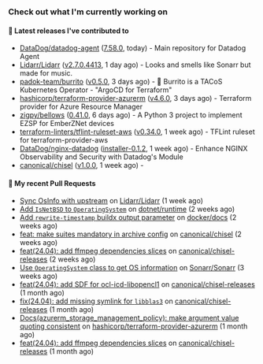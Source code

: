 ### Check out what I'm currently working on

#### 🔭 Latest releases I've contributed to

- [DataDog/datadog-agent](https://github.com/DataDog/datadog-agent) ([7.58.0](https://github.com/DataDog/datadog-agent/releases/tag/7.58.0), today) - Main repository for Datadog Agent
- [Lidarr/Lidarr](https://github.com/Lidarr/Lidarr) ([v2.7.0.4413](https://github.com/Lidarr/Lidarr/releases/tag/v2.7.0.4413), 1 day ago) - Looks and smells like Sonarr but made for music.
- [padok-team/burrito](https://github.com/padok-team/burrito) ([v0.5.0](https://github.com/padok-team/burrito/releases/tag/v0.5.0), 3 days ago) - 🌯 Burrito is a TACoS Kubernetes Operator - &#34;ArgoCD for Terraform&#34;
- [hashicorp/terraform-provider-azurerm](https://github.com/hashicorp/terraform-provider-azurerm) ([v4.6.0](https://github.com/hashicorp/terraform-provider-azurerm/releases/tag/v4.6.0), 3 days ago) - Terraform provider for Azure Resource Manager
- [zigpy/bellows](https://github.com/zigpy/bellows) ([0.41.0](https://github.com/zigpy/bellows/releases/tag/0.41.0), 6 days ago) - A Python 3 project to implement EZSP for EmberZNet devices
- [terraform-linters/tflint-ruleset-aws](https://github.com/terraform-linters/tflint-ruleset-aws) ([v0.34.0](https://github.com/terraform-linters/tflint-ruleset-aws/releases/tag/v0.34.0), 1 week ago) - TFLint ruleset for terraform-provider-aws
- [DataDog/nginx-datadog](https://github.com/DataDog/nginx-datadog) ([installer-0.1.2](https://github.com/DataDog/nginx-datadog/releases/tag/installer-0.1.2), 1 week ago) - Enhance NGINX Observability and Security with Datadog&#39;s Module
- [canonical/chisel](https://github.com/canonical/chisel) ([v1.0.0](https://github.com/canonical/chisel/releases/tag/v1.0.0), 1 week ago) - 

#### 🔨 My recent Pull Requests

- [Sync OsInfo with upstream](https://github.com/Lidarr/Lidarr/pull/5163) on [Lidarr/Lidarr](https://github.com/Lidarr/Lidarr) (1 week ago)
- [Add `IsNetBSD` to `OperatingSystem`](https://github.com/dotnet/runtime/pull/108630) on [dotnet/runtime](https://github.com/dotnet/runtime) (2 weeks ago)
- [Add `rewrite-timestamp` buildx output parameter](https://github.com/docker/docs/pull/21055) on [docker/docs](https://github.com/docker/docs) (2 weeks ago)
- [feat: make suites mandatory in archive config](https://github.com/canonical/chisel/pull/161) on [canonical/chisel](https://github.com/canonical/chisel) (2 weeks ago)
- [feat(24.04): add ffmpeg dependencies slices](https://github.com/canonical/chisel-releases/pull/359) on [canonical/chisel-releases](https://github.com/canonical/chisel-releases) (2 weeks ago)
- [Use `OperatingSystem` class to get OS information](https://github.com/Sonarr/Sonarr/pull/7249) on [Sonarr/Sonarr](https://github.com/Sonarr/Sonarr) (3 weeks ago)
- [feat(24.04): add SDF for ocl-icd-libopencl1](https://github.com/canonical/chisel-releases/pull/353) on [canonical/chisel-releases](https://github.com/canonical/chisel-releases) (1 month ago)
- [fix(24.04): add missing symlink for `libblas3`](https://github.com/canonical/chisel-releases/pull/351) on [canonical/chisel-releases](https://github.com/canonical/chisel-releases) (1 month ago)
- [Docs(azurerm_storage_management_policy): make argument value quoting consistent](https://github.com/hashicorp/terraform-provider-azurerm/pull/27296) on [hashicorp/terraform-provider-azurerm](https://github.com/hashicorp/terraform-provider-azurerm) (1 month ago)
- [feat(24.04): add ffmpeg dependencies slices](https://github.com/canonical/chisel-releases/pull/328) on [canonical/chisel-releases](https://github.com/canonical/chisel-releases) (1 month ago)
